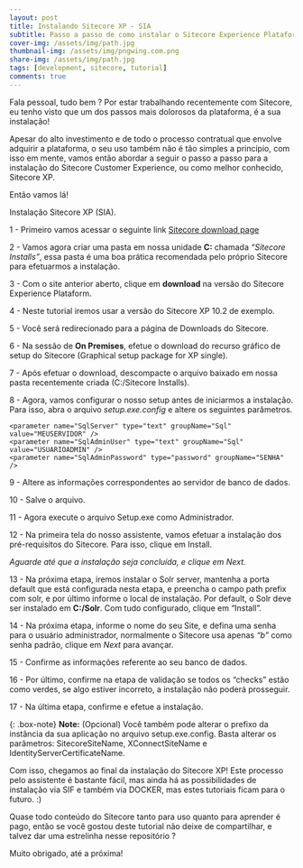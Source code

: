 ```yaml
---
layout: post
title: Instalando Sitecore XP - SIA
subtitle: Passo a passo de como instalar o Sitecore Experience Plataform
cover-img: /assets/img/path.jpg
thumbnail-img: /assets/img/pngwing.com.png
share-img: /assets/img/path.jpg
tags: [development, sitecore, tutorial]
comments: true
---
```


Fala pessoal, tudo bem ? Por estar trabalhando recentemente com Sitecore, eu tenho visto que um dos passos mais dolorosos da plataforma, é a sua instalação!

Apesar do alto investimento e de todo o processo contratual que envolve adquirir a plataforma, o seu uso também não é tão simples a princípio, com isso em mente, vamos então abordar a seguir o passo a passo para a instalação do Sitecore Customer Experience, ou como melhor conhecido, Sitecore XP.

Então vamos lá!

Instalação Sitecore XP (SIA).

1 - Primeiro vamos acessar o seguinte link [Sitecore download page](https://dev.sitecore.net/) 

2 - Vamos agora criar uma pasta em nossa unidade **C:** chamada _“Sitecore Installs”_, essa pasta é uma boa prática recomendada pelo próprio Sitecore para efetuarmos a instalação.

3 - Com o site anterior aberto, clique em **download** na versão do Sitecore Experience Plataform. 

4 - Neste tutorial iremos usar a versão do Sitecore XP 10.2 de exemplo.

5 - Você será redirecionado para a página de Downloads do Sitecore.

6 - Na sessão de **On Premises**, efetue o download do recurso gráfico de setup do Sitecore (Graphical setup package for XP single). 


7 - Após efetuar o download, descompacte o arquivo baixado em nossa pasta recentemente criada (C:/Sitecore Installs).

8 - Agora, vamos configurar o nosso setup antes de iniciarmos a instalação. Para isso, abra o arquivo _setup.exe.config_ e altere os seguintes parâmetros.

~~~
<parameter name="SqlServer" type="text" groupName="Sql" value="MEUSERVIDOR" />
<parameter name="SqlAdminUser" type="text" groupName="Sql" value="USUARIOADMIN" />
<parameter name="SqlAdminPassword" type="password" groupName="SENHA" />
~~~

9 - Altere as informações correspondentes ao servidor de banco de dados.

10 - Salve o arquivo.

11 - Agora execute o arquivo Setup.exe como Administrador.

12 - Na primeira tela do nosso assistente, vamos efetuar a instalação dos pré-requisitos do Sitecore. Para isso, clique em Install.

_Aguarde até que a instalação seja concluída, e clique em Next._

13 - Na próxima etapa, iremos instalar o Solr server, mantenha a porta default que está configurada nesta etapa, e preencha o campo path prefix com solr, e por último informe o local de instalação. Por default, o Solr deve ser instalado em **C:/Solr**. Com tudo configurado, clique em “Install”.

14 - Na próxima etapa, informe o nome do seu Site, e defina uma senha para o usuário administrador, normalmente o Sitecore usa apenas _“b”_ como senha padrão, clique em _Next_ para avançar.

15 - Confirme as informações referente ao seu banco de dados.

16 - Por último, confirme na etapa de validação se todos os “checks” estão como verdes, se algo estiver incorreto, a instalação não poderá prosseguir.

17 - Na última etapa, confirme e efetue a instalação.

{: .box-note}
**Note:** (Opcional) Você também pode alterar o prefixo da instância da sua aplicação no arquivo setup.exe.config. Basta alterar os parâmetros: SitecoreSiteName, XConnectSiteName e IdentityServerCertificateName.

Com isso, chegamos ao final da instalação do Sitecore XP! Este processo pelo assistente é bastante fácil, mas ainda há as possibilidades de instalação via SIF e também via DOCKER, mas estes tutoriais ficam para o futuro. :)

Quase todo conteúdo do Sitecore tanto para uso quanto para aprender é pago, então se você gostou deste tutorial não deixe de compartilhar, e talvez dar uma estrelinha nesse repositório ? 

Muito obrigado, até a próxima!